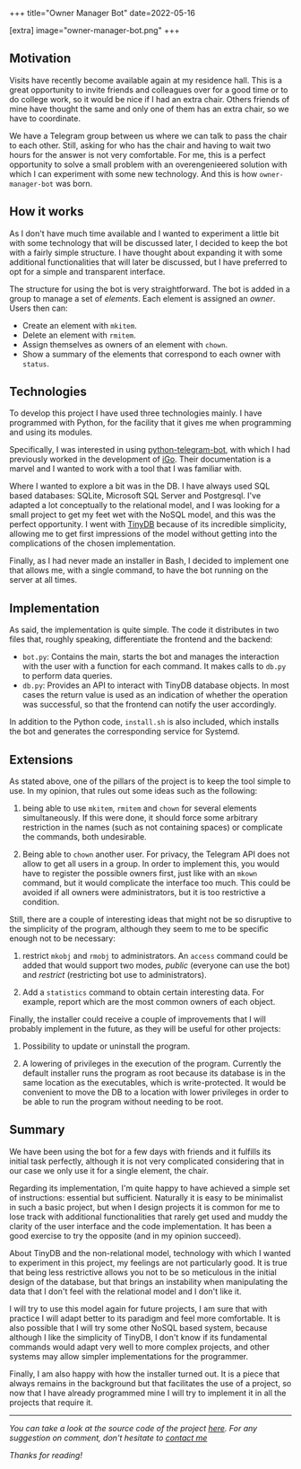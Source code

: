 +++
title="Owner Manager Bot"
date=2022-05-16

[extra]
image="owner-manager-bot.png"
+++

## Motivation

Visits have recently become available again at my residence hall. This is a great opportunity to invite friends and colleagues over for a good time or to do college work, so it would be nice if I had an extra chair. Others friends of mine have thought the same and only one of them has an extra chair, so we have to coordinate.

We have a Telegram group between us where we can talk to pass the chair to each other. Still, asking for who has the chair and having to wait two hours for the answer is not very comfortable. For me, this is a perfect opportunity to solve a small problem with an overengenieered solution with which I can experiment with some new technology. And this is how `owner-manager-bot` was born.

## How it works

As I don't have much time available and I wanted to experiment a little bit with some technology that will be discussed later, I decided to keep the bot with a fairly simple structure. I have thought about expanding it with some additional functionalities that will later be discussed, but I have preferred to opt for a simple and transparent interface.

The structure for using the bot is very straightforward. The bot is added in a group to manage a set of *elements*. Each element is assigned an *owner*. Users then can:
- Create an element with `mkitem`.
- Delete an element with `rmitem`.
- Assign themselves as owners of an element with `chown`.
- Show a summary of the elements that correspond to each owner with `status`.

## Technologies

To develop this project I have used three technologies mainly. I have programmed with Python, for the facility that it gives me when programming and using its modules.

Specifically, I was interested in using [python-telegram-bot](https://python-telegram-bot.readthedocs.io/en/stable/), with which I had previously worked in the development of [iGo](https://github.com/albertcanales/iGo-AP2). Their documentation is a marvel and I wanted to work with a tool that I was familiar with.

Where I wanted to explore a bit was in the DB. I have always used SQL based databases: SQLite, Microsoft SQL Server and Postgresql. I've adapted a lot conceptually to the relational model, and I was looking for a small project to get my feet wet with the NoSQL model, and this was the perfect opportunity. I went with [TinyDB](https://tinydb.readthedocs.io/en/latest/) because of its incredible simplicity, allowing me to get first impressions of the model without getting into the complications of the chosen implementation.

Finally, as I had never made an installer in Bash, I decided to implement one that allows me, with a single command, to have the bot running on the server at all times.

## Implementation

As said, the implementation is quite simple. The code it distributes in two files that, roughly speaking, differentiate the frontend and the backend:

- `bot.py`: Contains the main, starts the bot and manages the interaction with the user with a function for each command. It makes calls to `db.py` to perform data queries.
- `db.py`: Provides an API to interact with TinyDB database objects. In most cases the return value is used as an indication of whether the operation was successful, so that the frontend can notify the user accordingly.

In addition to the Python code, `install.sh` is also included, which installs the bot and generates the corresponding service for Systemd.

## Extensions

As stated above, one of the pillars of the project is to keep the tool simple to use. In my opinion, that rules out some ideas such as the following:

1. being able to use `mkitem`, `rmitem` and `chown` for several elements simultaneously. If this were done, it should force some arbitrary restriction in the names (such as not containing spaces) or complicate the commands, both undesirable.

2. Being able to `chown` another user. For privacy, the Telegram API does not allow to get all users in a group. In order to implement this, you would have to register the possible owners first, just like with an `mkown` command, but it would complicate the interface too much. This could be avoided if all owners were administrators, but it is too restrictive a condition.

Still, there are a couple of interesting ideas that might not be so disruptive to the simplicity of the program, although they seem to me to be specific enough not to be necessary:

1. restrict `mkobj` and `rmobj` to administrators. An `access` command could be added that would support two modes, *public* (everyone can use the bot) and *restrict* (restricting bot use to administrators).

2. Add a `statistics` command to obtain certain interesting data. For example, report which are the most common owners of each object.

Finally, the installer could receive a couple of improvements that I will probably implement in the future, as they will be useful for other projects:

1. Possibility to update or uninstall the program.

2. A lowering of privileges in the execution of the program. Currently the default installer runs the program as root because its database is in the same location as the executables, which is write-protected. It would be convenient to move the DB to a location with lower privileges in order to be able to run the program without needing to be root.

## Summary

We have been using the bot for a few days with friends and it fulfills its initial task perfectly, although it is not very complicated considering that in our case we only use it for a single element, the chair.

Regarding its implementation, I'm quite happy to have achieved a simple set of instructions: essential but sufficient. Naturally it is easy to be minimalist in such a basic project, but when I design projects it is common for me to lose track with additional functionalities that rarely get used and muddy the clarity of the user interface and the code implementation. It has been a good exercise to try the opposite (and in my opinion succeed).

About TinyDB and the non-relational model, technology with which I wanted to experiment in this project, my feelings are not particularly good. It is true that being less restrictive allows you not to be so meticulous in the initial design of the database, but that brings an instability when manipulating the data that I don't feel with the relational model and I don't like it.

I will try to use this model again for future projects, I am sure that with practice I will adapt better to its paradigm and feel more comfortable. It is also possible that I will try some other NoSQL based system, because although I like the simplicity of TinyDB, I don't know if its fundamental commands would adapt very well to more complex projects, and other systems may allow simpler implementations for the programmer.

Finally, I am also happy with how the installer turned out. It is a piece that always remains in the background but that facilitates the use of a project, so now that I have already programmed mine I will try to implement it in all the projects that require it.

* * *

*You can take a look at the source code of the project [here](https://github.com/albertcanales/owner-manager-bot). For any suggestion on comment, don't hesitate to [contact me](mailto:albertcanalesros@gmail.com)*

*Thanks for reading!*


